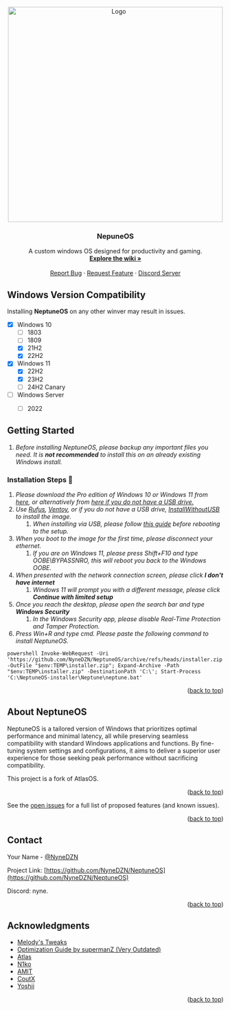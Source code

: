 <!-- PROJECT LOGO -->
<br />
<div align="center">
  <a href="https://github.com/NyneDZN/NeptuneOS">
    <img src="https://user-images.githubusercontent.com/120980797/209248113-fb446909-8aad-4c90-bedf-d4d536ef5dee.png"
" alt="Logo" width="500" height="500">
  </a>

<h3 align="center">NepuneOS</h3>

  <p align="center">
    A custom windows OS designed for productivity and gaming.
    <br />
    <a href="https://github.com/NyneDZN/NeptuneOS/wiki"><strong>Explore the wiki »</strong></a>
    <br />
    <br />
    <a href="https://github.com/NyneDZN/NeptuneOS/issues">Report Bug</a>
    ·
    <a href="https://github.com/NyneDZN/NeptuneOS/discussions">Request Feature</a>
    ·
    <a href="https://discord.gg/4YTSkcK8b8">Discord Server</a>
  </p>
</div>




<!-- COMPATIBILITY -->
## Windows Version Compatibility
Installing <b>NeptuneOS</b> on any other winver may result in issues.

- [x] Windows 10
  - [ ] 1803
  - [ ] 1809
  - [x] 21H2
  - [x] 22H2
- [x] Windows 11
  - [x] 22H2
  - [x] 23H2
  - [ ] 24H2 Canary
- [ ] Windows Server
  - [ ] 2022


<!-- GETTING STARTED -->
## Getting Started
<style>
    ol {
        padding-left: 20px;
    }

    ol ol {
        padding-left: 40px;
    }
</style>

<ol>
    <li><i>Before installing NeptuneOS, please backup any important files you need. It is <b>not recommended</b> to install this on an already existing Windows install.</i></li>
</ol>

### Installation Steps 🚀

<ol>
    <li>
        <i>Please download the Pro edition of Windows 10 or Windows 11 from <a href="https://massgrave.dev/genuine-installation-media.html">here</a>, or alternatively from <a href="https://uupdump.net/known.php">here if you do not have a USB drive.</a></i>
    </li>
    <li>
        <i>Use <a href="https://rufus.ie/en/">Rufus</a>, <a href="https://www.ventoy.net/en/index.html">Ventoy</a>, or if you do not have a USB drive, <a href="https://github.com/iidanL/InstallWindowsWithoutUSB">InstallWithoutUSB</a> to install the image.</i>
        <ol>
            <li>
                <i>When installing via USB, please follow <a href="https://www.makeuseof.com/windows-11-select-edition-during-install/">this guide</a> before rebooting to the setup.</i>
            </li>
        </ol>
    </li>
    <li>
        <i>When you boot to the image for the first time, please disconnect your ethernet.</i>
        <ol>
            <li>
                <i>If you are on Windows 11, please press Shift+F10 and type OOBE\BYPASSNRO, this will reboot you back to the Windows OOBE.</i>
            </li>
        </ol>
    </li>
    <li>
        <i>When presented with the network connection screen, please click <b>I don't have internet</b></i>
        <ol>
            <li>
                <i>Windows 11 will prompt you with a different message, please click <b>Continue with limited setup</b></i>
            </li>
        </ol>
    </li>
    <li>
        <i>Once you reach the desktop, please open the search bar and type <b>Windows Security</b></i>
        <ol>
            <li>
                <i>In the Windows Security app, please disable Real-Time Protection and Tamper Protection.</i>
            </li>
        </ol>
    </li>
    <li>
        <i>Press Win+R and type cmd. Please paste the following command to install NeptuneOS.</i>
    </li>
</ol>


```NeptuneOS Installation
powershell Invoke-WebRequest -Uri 'https://github.com/NyneDZN/NeptuneOS/archive/refs/heads/installer.zip' -OutFile "$env:TEMP\installer.zip"; Expand-Archive -Path "$env:TEMP\installer.zip" -DestinationPath 'C:\'; Start-Process 'C:\NeptuneOS-installer\Neptune\neptune.bat'
```

<p align="right">(<a href="#readme-top">back to top</a>)</p>



<!-- ABOUT NEPTUNEOS -->
## About NeptuneOS

NeptuneOS is a tailored version of Windows that prioritizes optimal performance and minimal latency, all while preserving seamless compatibility with standard Windows applications and functions. 
By fine-tuning system settings and configurations, it aims to deliver a superior user experience for those seeking peak performance without sacrificing compatibility.
                                       
This project is a fork of AtlasOS.

<p align="right">(<a href="#readme-top">back to top</a>)</p>

See the [open issues](https://github.com/NyneDZN/NeptuneOS/issues) for a full list of proposed features (and known issues).

<p align="right">(<a href="#readme-top">back to top</a>)</p>



<!-- CONTACT -->
## Contact

Your Name - [@NyneDZN](https://twitter.com/NyneDZN) 

Project Link: [https://github.com/NyneDZN/NeptuneOS](https://github.com/NyneDZN/NeptuneOS)

Discord: nyne.

<p align="right">(<a href="#readme-top">back to top</a>)</p>



<!-- ACKNOWLEDGMENTS -->
## Acknowledgments

* [Melody's Tweaks](https://sites.google.com/view/melodystweaks/basictweaks?pli=1)
* [Optimization Guide by supermanZ (Very Outdated)](https://steamcommunity.com/sharedfiles/filedetails/?id=476760198)
* [Atlas](https://github.com/Atlas-OS/)
* [N1ko](https://n1kobg.blogspot.com/)
* [AMIT](https://github.com/amitxv)
* [CoutX](https://github.com/UnLovedCookie/CoutX)
* [Yoshii](https://github.com/Yoshii64)

<p align="right">(<a href="#readme-top">back to top</a>)</p>
